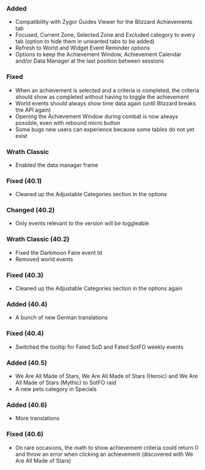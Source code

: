 <p><h3>Added</h3></p>
<ul>
<li>Compatibility with Zygor Guides Viewer for the Blizzard Achievements tab</li>
<li>Focused, Current Zone, Selected Zone and Excluded category to every tab (option to hide them in unwanted tabs to be added)</li>
<li>Refresh to World and Widget Event Reminder options</li>
<li>Options to keep the Achievement Window, Achievement Calendar and/or Data Manager at the last position between sessions</li>
</ul>
<p><h3>Fixed</h3></p>
<ul>
<li>When an achievement is selected and a criteria is completed, the criteria should show as completed without having to toggle the achievement</li>
<li>World events should always show time data again (until Blizzard breaks the API again)</li>
<li>Opening the Achievement Window during combat is now always possible, even with rebound micro button</li>
<li>Some bugs new users can experience because some tables do not yet exist</li>
</ul>
<p><h3>Wrath Classic</h3></p>
<ul>
<li>Enabled the data manager frame</li>
</ul>
<p><h3>Fixed (40.1)</h3></p>
<ul>
<li>Cleaned up the Adjustable Categories section in the options</li>
</ul>
<p><h3>Changed (40.2)</h3></p>
<ul>
<li>Only events relevant to the version will be toggleable</li>
</ul>
<p><h3>Wrath Classic (40.2)</h3></p>
<ul>
<li>Fixed the Darkmoon Faire event Id</li>
<li>Removed world events</li>
</ul>
<p><h3>Fixed (40.3)</h3></p>
<ul>
<li>Cleaned up the Adjustable Categories section in the options again</li>
</ul>
<p><h3>Added (40.4)</h3></p>
<ul>
<li>A bunch of new German translations</li>
</ul>
<p><h3>Fixed (40.4)</h3></p>
<ul>
<li>Switched the tooltip for Fated SoD and Fated SotFO weekly events</li>
</ul>
<p><h3>Added (40.5)</h3></p>
<ul>
<li>We Are All Made of Stars, We Are All Made of Stars (Heroic) and We Are All Made of Stars (Mythic) to SotFO raid</li>
<li>A new pets category in Specials</li>
</ul>
<p><h3>Added (40.6)</h3></p>
<ul>
<li>More translations</li>
</ul>
<p><h3>Fixed (40.6)</h3></p>
<ul>
<li>On rare occasions, the math to show achievement criteria could return 0 and throw an error when clicking an achievement (discovered with We Are All Made of Stars)</li>
</ul>

